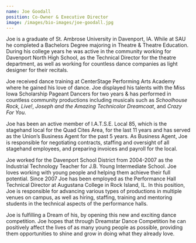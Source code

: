 ```yaml
---
name: Joe Goodall
position: Co-Owner & Executive Director
image: /images/bio-images/joe-goodall.jpg
---
```


Joe is a graduate of St. Ambrose University in Davenport, IA. While at SAU he completed a Bachelors Degree majoring in Theatre & Theatre Education. During his college years he was active in the community working for Davenport North High School, as the Technical Director for the theatre department, as well as working for countless dance companies as light designer for their recitals.

Joe received dance training at CenterStage Performing Arts Academy where he gained his love of dance. Joe displayed his talents with the Miss Iowa Scholarship Pageant Dancers for two years & has performed in countless community productions including musicals such as *Schoolhouse Rock, Live!*, *Joseph and the Amazing Technicolor Dreamcoat*, and *Crazy For You*.

Joe has been an active member of I.A.T.S.E. Local 85, which is the stagehand local for the Quad Cites Area, for the last 11 years and has served as the Union’s Business Agent for the past 5 years. As Business Agent, Joe is responsible for negotiating contracts, staffing and oversight of all stagehand employees, and preparing invoices and payroll for the local.

Joe worked for the Davenport School District from 2004-2007 as the Industrial Technology Teacher for J.B. Young Intermediate School. Joe loves working with young people and helping them achieve their full potential. Since 2007 Joe has been employed as the Performance Hall Technical Director at Augustana College in Rock Island, IL. In this position, Joe is responsible for advancing various types of productions in multiple venues on campus, as well as hiring, staffing, training and mentoring students in the technical aspects of the performance halls.

Joe is fulfilling a Dream of his, by opening this new and exciting dance competition. Joe hopes that through Dreamstar Dance Competition he can positively affect the lives of as many young people as possible, providing them opportunities to shine and grow in doing what they already love.
